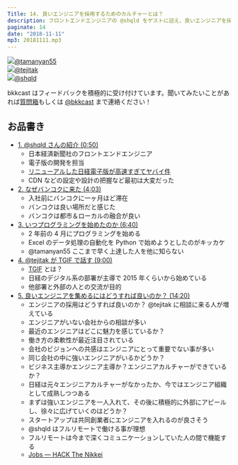 ```yaml
---
Title: 14. 良いエンジニアを採用するためのカルチャーとは？
description: フロントエンドエンジニアの @shqld をゲストに迎え、良いエンジニアを採用するためのカルチャー作りについて話しました。非テック企業にとって、エンジニア採用は課題になりつつある。エンジニアにとって魅力的な会社にするにはどのようにすれば良いか？
paginate: 14
date: "2018-11-11"
mp3: 20181111.mp3
---
```


<div class="presenter-container">
  <div class="presenter-item">
    <a href="https://twitter.com/tamanyan55" target="_blank"><img class="icon" src="https://pbs.twimg.com/profile_images/712212594396778497/BqOVpfAj_400x400.jpg"><span>@tamanyan55</span></a>
  </div>
  <div class="presenter-item">
    <a href="https://twitter.com/tejitak" target="_blank"><img class="icon" src="https://pbs.twimg.com/profile_images/962982531938246656/wGmx7qIC_400x400.jpg"><span>@tejitak</span></a>
  </div>
  <div class="presenter-item">
    <a href="https://twitter.com/shqld" target="_blank"><img class="icon" src="https://pbs.twimg.com/profile_images/967687589678399488/Eu8zGUy3_400x400.jpg"><span>@shqld</span></a>
  </div>
</div>

bkkcast はフィードバックを積極的に受け付けています。聞いてみたいことがあれば<a class="notice" href="https://peing.net/ja/bkkcast" target="_blank">質問箱</a>もしくは <a class="notice" href="https://twitter.com/bkkcast" target="_blank">@bkkcast</a> まで連絡ください！

## お品書き

- <a class="jump" href="#27">1. @shqld さんの紹介 (0:50)</a>
  - 日本経済新聞社のフロントエンドエンジニア
  - 電子版の開発を担当
  - [リニューアルした日経電子版が高速すぎてヤバイ件](https://note.mu/konpyu/n/n9fd5b81f6305)
  - CDN などの設定や設計の把握など最初は大変だった
- <a class="jump" href="#230">2. なぜバンコクに来た (4:03)</a>
  - 入社前にバンコクに一ヶ月ほど滞在
  - バンコクは良い場所だと感じた
  - バンコクは都市＆ローカルの融合が良い
- <a class="jump" href="#400">3. いつプログラミングを始めたのか (6:40)</a>
  - 2 年前の 4 月にプログラミングを始める
  - Excel のデータ処理の自動化を Python で始めようとしたのがキッカケ
  - @tamanyan55 ここまで早く上達した人を他に知らない
- <a class="jump" href="#540">4. @tejitak が TGIF で話す (9:00)</a>
  - [TGIF](https://en.wikipedia.org/wiki/TGIF) とは？
  - 日経のデジタル系の部署が主導で 2015 年くらいから始めている
  - 他部署と外部の人との交流が目的
- <a class="jump" href="#860">5. 良いエンジニアを集めるにはどうすれば良いのか？ (14:20)</a>
  - エンジニアの採用はどうすれば良いのか？ @tejitak に相談に来る人が増えている
  - エンジニアがいない会社からの相談が多い
  - 最近のエンジニアはどこに魅力を感じているか？
  - 働き方の柔軟性が最近注目されている
  - 会社のビジョンへの共感はエンジニアにとって重要でない事が多い
  - 同じ会社の中に強いエンジニアがいるかどうか？
  - ビジネス主導かエンジニア主導か？エンジニアカルチャーができているか？
  - 日経は元々エンジニアカルチャーがなかったか、今ではエンジニア組織として成熟しつつある
  - まずは強いエンジニアを一人入れて、その後に積極的に外部にアピールし、徐々に広げていくのはどうか？
  - スタートアップは共同創業者にエンジニアを入れるのが良さそう
  - @shqld はフルリモートで働ける事が理想
  - フルリモートは今まで深くコミュニケーションしていた人の間で機能する
  - [Jobs — HACK The Nikkei](https://hack.nikkei.com/jobs)
